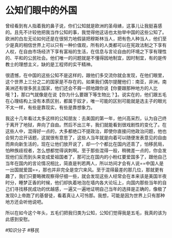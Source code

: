 # 公知们眼中的外国

曾经看到有人指着我的鼻子说，你们公知就是欧洲的圣母婊，这事儿让我挺喜感的。且先不计较他把我当作公知的事，我觉得他这话也太抬举中国的这些公知了。欧洲的白左无论如何还是在很努力地假装把穆斯林当人，把有色人种当人，他们至少是真的相信世界上可以只有一种价值观，所有的人类都可以在宪政法制之下享有人权，在自由市场经济下享有富裕的生活，在信息与言论自由的环境之下享有理性的、平和的公民社会。他们唯一的问题就是不懂得因地制宜，因时制宜，有的是传教士的理想主义，缺的是工程师的实干精神。

很遗憾，在中国的这些公知不是这样的，跟他们多交流你就会发现，在他们眼里，这个世界上三分之二的国家是不存在的。如果我们偶尔提醒他们：南亚，非洲，南美洲还有很多民主国家，他们还会不屑一顾地跟你说【你要跟那种地方的人比哦？】，那口气就像是在说【你为什么要跟下等生物比？】。说实在的，他们跟五毛在心理结构上没有本质区别，都属于奴才，唯一可能的区别可能就是选主子的眼光不太一样，有些是靠现实，有些是靠想象力。

我这十几年看过太多这样的公知朋友：去美国的第一年，他兴高采烈，认为自己终于离开了地狱，奔向了自由。然后不出三年，我们就能看到很戏剧性的变化了。在这些人中，混得好一点的，大多都绝口不提政治，即使你直接问他政治问题，他也会努力岔开话题，这就很有意思了，这些人当年就是向着可以随便发表意见的自由而奔向新生活的，现在让他们放开说了，却一个个都比在国内还乖了，怕移民局，怕种族歧视者，怎么想都觉得讽刺啊。至于那些混得一般，稍微差一点的，你会发现他们反而到头来变成爱祖国者了，那可比在国内的小粉红要爱国多了，跟他自己当年在国内的言论情况相比，简直是判若两人，所以坊间才会有人说==中国人是一出国就爱国==，那也并非完全是空穴来风。至于混得最差的那几位，那就更有趣了，我们只要略微观察得仔细一些，就会发现这些人经常会在本来该是美国半夜时分，睡梦正香的时候，他们却执着地泡在墙内各大论坛上，向国内那些当年的自己们寻找移民成功的优越感，一遍又一遍地证明自己当年的选择是正确的，像极了发现0上帝跑了的基督徒，看着真让人可怜那。我想，可能是因为世界上只有那种地方还会听他说吧。

所以在如今这个年头，五毛们把我归类为公知，公知们觉得我是五毛，我真的该为此感到安慰。

<!-- Obsidian Tags -->

#知识分子 
#移民

